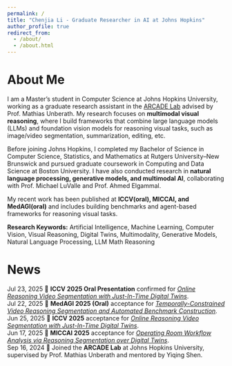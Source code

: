 ```yaml
---
permalink: /
title: "Chenjia Li - Graduate Researcher in AI at Johns Hopkins"
author_profile: true
redirect_from: 
  - /about/
  - /about.html
---
```


About Me
======
I am a Master’s student in Computer Science at Johns Hopkins University, working as a graduate research assistant in the [ARCADE Lab](https://arcade.cs.jhu.edu/) advised by Prof. Mathias Unberath. My research focuses on **multimodal visual reasoning**, where I build frameworks that combine large language models (LLMs) and foundation vision models for reasoning visual tasks, such as image/video segmentation, summarization, editing, etc.  

Before joining Johns Hopkins, I completed my Bachelor of Science in Computer Science, Statistics, and Mathematics at Rutgers University–New Brunswick and pursued graduate coursework in Computing and Data Science at Boston University. I have also conducted research in **natural language processing, generative models, and multimodal AI**, collaborating with Prof. Michael LuValle and Prof. Ahmed Elgammal.  

My recent work has been published at **ICCV(oral), MICCAI, and MedAGI(oral)**  and includes building benchmarks and agent-based frameworks for reasoning visual tasks.  

**Research Keywords:** Artificial Intelligence, Machine Learning, Computer Vision, Visual Reasoning, Digital Twins, Multimodality, Generative Models, Natural Language Processing, LLM Math Reasoning

News
======
Jul 23, 2025 🎤 **ICCV 2025 Oral Presentation** confirmed for [*Online Reasoning Video Segmentation with Just-In-Time Digital Twins*](https://arxiv.org/abs/2503.21056).  
Jul 22, 2025 🎉 **MedAGI 2025 (Oral)** acceptance for [*Temporally-Constrained Video Reasoning Segmentation and Automated Benchmark Construction*](https://arxiv.org/abs/2507.16718).  
Jun 25, 2025 🎉 **ICCV 2025** acceptance for [*Online Reasoning Video Segmentation with Just-In-Time Digital Twins*](https://arxiv.org/abs/2503.21056).  
Jun 17, 2025 🎉 **MICCAI 2025** acceptance for [*Operating Room Workflow Analysis via Reasoning Segmentation over Digital Twins*](https://arxiv.org/abs/2503.21054).  
Sep 16, 2024 🚀 Joined the **ARCADE Lab** at Johns Hopkins University, supervised by Prof. Mathias Unberath and mentored by Yiqing Shen.  

